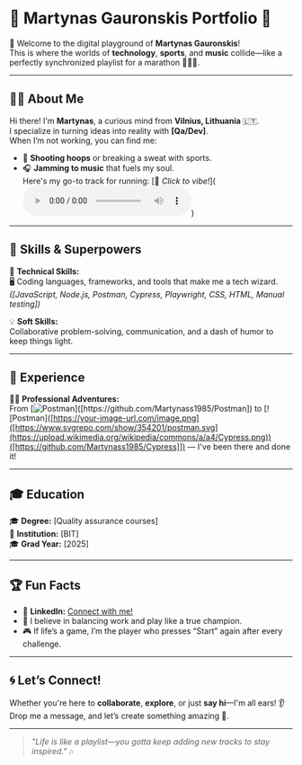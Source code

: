 # 🎉 Martynas Gauronskis Portfolio 🎉

👋 Welcome to the digital playground of **Martynas Gauronskis**!  
This is where the worlds of **technology**, **sports**, and **music** collide—like a perfectly synchronized playlist for a marathon 🏃‍♂️🎶.

---

## 🧑‍💻 About Me

Hi there! I'm **Martynas**, a curious mind from **Vilnius, Lithuania** 🇱🇹.  
I specialize in turning ideas into reality with **[Qa/Dev]**.  
When I’m not working, you can find me:
- 🏀 **Shooting hoops** or breaking a sweat with sports.
- 🎧 **Jamming to music** that fuels my soul.  
  Here's my go-to track for running: [🎵 *Click to vibe!*](<audio controls>
  <source src="https://open.spotify.com/track/6KqM3xmPIDonsTjCSGrrr5?si=f69148012c5b46ba" type="audio/mpeg">
  Your browser does not support the audio element.
</audio>)

---

## 🚀 Skills & Superpowers

🌟 **Technical Skills:**  
🖥️ Coding languages, frameworks, and tools that make me a tech wizard.  
_([JavaScript, Node.js, Postman, Cypress, Playwright, CSS, HTML, Manual testing])_

💡 **Soft Skills:**  
Collaborative problem-solving, communication, and a dash of humor to keep things light.  

---

## 🌟 Experience

👨‍💼 **Professional Adventures:**  
From [![Postman]([https://your-image-url.com/image.png](https://www.svgrepo.com/show/354201/postman.svg))]([https://github.com/Martynass1985/Postman]) to [![Postman]([https://your-image-url.com/image.png]([https://www.svgrepo.com/show/354201/postman.svg](https://upload.wikimedia.org/wikipedia/commons/a/a4/Cypress.png))([https://github.com/Martynass1985/Cypress]]) — I've been there and done it!  


---

## 🎓 Education

🎓 **Degree:** [Quality assurance courses]  
🏫 **Institution:** [BIT]  
🎓 **Grad Year:** [2025]

---

## 🏆 Fun Facts

- 💼 **LinkedIn:** [Connect with me!](https://www.linkedin.com/in/martynas-gauronskis/)  
- 🏅 I believe in balancing work and play like a true champion.  
- 🎮 If life’s a game, I’m the player who presses “Start” again after every challenge.  

---

## 🌀 Let’s Connect!

Whether you're here to **collaborate**, **explore**, or just **say hi**—I'm all ears! 👂  
Drop me a message, and let’s create something amazing 🚀.

---

> _"Life is like a playlist—you gotta keep adding new tracks to stay inspired."_ 🎶  

